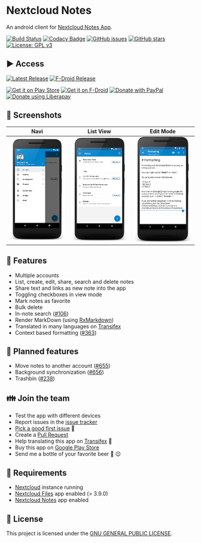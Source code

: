 # Nextcloud Notes
An android client for [Nextcloud Notes App](https://github.com/nextcloud/notes/).

[![Build Status](https://travis-ci.org/stefan-niedermann/nextcloud-notes.svg?branch=master)](https://travis-ci.org/stefan-niedermann/nextcloud-notes)
[![Codacy Badge](https://api.codacy.com/project/badge/Grade/9f784826834042e8b512d531cab84711)](https://www.codacy.com/manual/info_147/nextcloud-notes?utm_source=github.com&amp;utm_medium=referral&amp;utm_content=stefan-niedermann/nextcloud-notes&amp;utm_campaign=Badge_Grade)
[![GitHub issues](https://img.shields.io/github/issues/stefan-niedermann/nextcloud-notes.svg)](https://github.com/stefan-niedermann/nextcloud-notes/issues)
[![GitHub stars](https://img.shields.io/github/stars/stefan-niedermann/nextcloud-notes.svg)](https://github.com/stefan-niedermann/nextcloud-notes/stargazers)
[![License: GPL v3](https://img.shields.io/badge/License-GPL%20v3-blue.svg)](https://www.gnu.org/licenses/gpl-3.0)

## :arrow_forward: Access

[![Latest Release](https://img.shields.io/github/v/tag/stefan-niedermann/nextcloud-notes?label=latest+release&sort=semver)](https://github.com/stefan-niedermann/nextcloud-notes/releases)
[![F-Droid Release](https://img.shields.io/f-droid/v/it.niedermann.owncloud.notes)](https://f-droid.org/de/packages/it.niedermann.owncloud.notes/)

[<img src="https://play.google.com/intl/en_us/badges/images/generic/en_badge_web_generic.png"
      alt="Get it on Play Store"
      height="80">](https://play.google.com/store/apps/details?id=it.niedermann.owncloud.notes)
[<img src="https://f-droid.org/badge/get-it-on.png"
      alt="Get it on F-Droid"
      height="80">](https://f-droid.org/repository/browse/?fdid=it.niedermann.owncloud.notes)
[<img src="https://raw.githubusercontent.com/stefan-niedermann/paypal-donate-button/master/paypal-donate-button.png"
      alt="Donate with PayPal"
      height="80">](https://www.paypal.com/cgi-bin/webscr?cmd=_s-xclick&hosted_button_id=K7HVLE6J7SXXA)
[![Donate using Liberapay](https://liberapay.com/assets/widgets/donate.svg)](https://liberapay.com/stefan-niedermann/donate)

## :eyes: Screenshots

| Navi | List View | Edit Mode |
| :--: | :--: | :--: |
| ![Screenshot of categories in sidebar](/fastlane/metadata/android/en-US/images/phoneScreenshots/5.png) | ![Screenshot of list view](/fastlane/metadata/android/en-US/images/phoneScreenshots/1.png) | ![Screenshot of edit view](/fastlane/metadata/android/en-US/images/phoneScreenshots/2.png) |

## :rocket: Features
  * Multiple accounts
  * List, create, edit, share, search and delete notes
  * Share text and links as new note into the app
  * Toggling checkboxes in view mode
  * Mark notes as favorite
  * Bulk delete
  * In-note search ([#106](https://github.com/stefan-niedermann/nextcloud-notes/issues/106))
  * Render MarkDown (using [RxMarkdown](https://github.com/yydcdut/RxMarkdown))
  * Translated in many languages on [Transifex](https://www.transifex.com/nextcloud/nextcloud/android-notes/)
  * Context based formatting ([#363](https://github.com/stefan-niedermann/nextcloud-notes/issues/363))

## :checkered_flag: Planned features
  * Move notes to another account ([#655](https://github.com/stefan-niedermann/nextcloud-notes/issues/655))
  * Background synchronization ([#656](https://github.com/stefan-niedermann/nextcloud-notes/issues/656))
  * Trashbin ([#238](https://github.com/stefan-niedermann/nextcloud-notes/issues/238))

## :family: Join the team
  * Test the app with different devices
  * Report issues in the [issue tracker](https://github.com/stefan-niedermann/nextcloud-notes/issues)
  * [Pick a good first issue](https://github.com/nextcloud/server/labels/good%20first%20issue) :notebook:
  * Create a [Pull Request](https://opensource.guide/how-to-contribute/#opening-a-pull-request)
  * Help translating this app on [Transifex](https://www.transifex.com/nextcloud/nextcloud/android-notes/) :flags:
  * Buy this app on [Google Play Store](https://play.google.com/store/apps/details?id=it.niedermann.owncloud.notes)
  * Send me a bottle of your favorite beer :beers: :wink:

## :link: Requirements
  * [Nextcloud](https://nextcloud.com/) instance running
  * [Nextcloud Files](https://github.com/nextcloud/android) app enabled (> 3.9.0)
  * [Nextcloud Notes](https://github.com/nextcloud/notes) app enabled

## :notebook: License
This project is licensed under the [GNU GENERAL PUBLIC LICENSE](/LICENSE).
